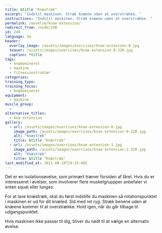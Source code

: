 ```yaml
---
title: &title "Knæstræk"
excerpt: "Indstil maskinen. Stræk knæene uden at overstrække. "
instructions: "Indstil maskinen. Stræk knæene uden at overstrække. "
permalink: /oevelse/knae-extension/
redirect_from: /node/248
id: 248
language: da
header:
  overlay_image: /assets/images/exercises/knae-extension-0.jpg
  teaser: /assets/images/exercises/knae-extension-0-320.jpg
  caption: *title
tags:
  - knædomineret
  - maskine
  - fitnessinstruktør
categories:
training_type: 
training_focus: 
  - knædomineret
equipment:
  - maskine
muscle_group:
  - 
alternative_titles:
  - Knæ extension
gallery:
  - url: /assets/images/exercises/knae-extension-0.jpg
    image_path: /assets/images/exercises/knae-extension-0-320.jpg
    alt: "Knæstræk"
    title: &title "Knæstræk"
  - url: /assets/images/exercises/knae-extension-1.jpg
    image_path: /assets/images/exercises/knae-extension-1-320.jpg
    alt: "Knæstræk"
    title: &title "Knæstræk"
last_modified_at: 2011-08-18T19:25:48Z
---
```


Det er en isolationsøvelse, som primært træner forsiden af låret. Hvis du er interesseret i øvelser, som involverer flere muskelgruppper anbefaler vi enten squat eller lunges.

For at lave knæstræk, skal du først indstille du maskinen så rotationspunktet i maskinen er ud for dit knæled. Sid med ret ryg. Stræk benene uden at knæene kommer til at overstrække. Hold igen, når du går tilbage til udgangspunktet.

Hvis maskinen ikke passer til dig, bliver du nødt til at vælge en alternativ øvelse.
